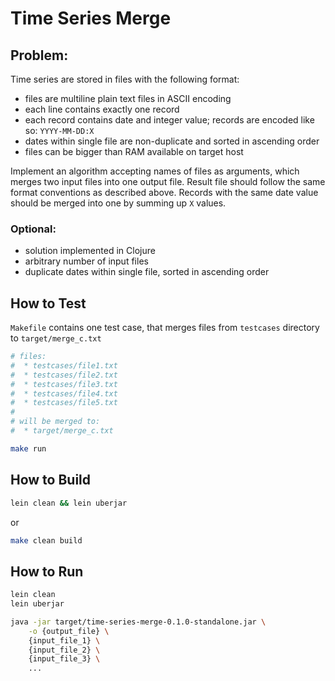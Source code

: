 # Time Series Merge

## Problem:

Time series are stored in files with the following format:

* files are multiline plain text files in ASCII encoding
* each line contains exactly one record
* each record contains date and integer value; records are encoded like so: `YYYY-MM-DD:X`
* dates within single file are non-duplicate and sorted in ascending order
* files can be bigger than RAM available on target host

Implement an algorithm accepting names of files as arguments, which merges two input files into one output file. Result file
should follow the same format conventions as described above. Records with the same date value should be merged into
one by summing up `X` values.

### Optional:

* solution implemented in Clojure
* arbitrary number of input files
* duplicate dates within single file, sorted in ascending order

## How to Test

`Makefile` contains one test case, that merges files from `testcases` 
directory to `target/merge_c.txt`

```sh
# files:
#  * testcases/file1.txt
#  * testcases/file2.txt
#  * testcases/file3.txt
#  * testcases/file4.txt
#  * testcases/file5.txt
#
# will be merged to:
#  * target/merge_c.txt

make run
```

## How to Build

```sh
lein clean && lein uberjar
```

or

```sh
make clean build
```

## How to Run

```sh
lein clean
lein uberjar

java -jar target/time-series-merge-0.1.0-standalone.jar \
    -o {output_file} \
    {input_file_1} \
    {input_file_2} \
    {input_file_3} \
    ...
```
